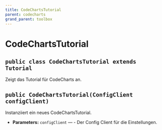```yaml
---
title: CodeChartsTutorial
parent: codecharts
grand_parent: toolbox
---
```


# CodeChartsTutorial


## `public class CodeChartsTutorial extends Tutorial`

Zeigt das Tutorial für CodeCharts an.

## `public CodeChartsTutorial(ConfigClient configClient)`

Instanziiert ein neues CodeChartsTutorial.

 * **Parameters:** `configClient` — - Der Config Client für die Einstellungen.
